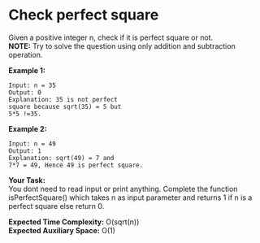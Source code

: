 # Check perfect square

Given a positive integer n, check if it is perfect square or not.<br>
**NOTE:** Try to solve the question using only addition and subtraction operation.

**Example 1:**
```
Input: n = 35
Output: 0 
Explanation: 35 is not perfect
square because sqrt(35) = 5 but
5*5 !=35.
```
**Example 2:**
```
Input: n = 49
Output: 1
Explanation: sqrt(49) = 7 and 
7*7 = 49, Hence 49 is perfect square. 
```
**Your Task:**<br>
You dont need to read input or print anything. Complete the function isPerfectSquare() which takes n as input parameter and returns 1 if n is a perfect square else return 0.

**Expected Time Complexity:** O(sqrt(n))<br>
**Expected Auxiliary Space:** O(1)
